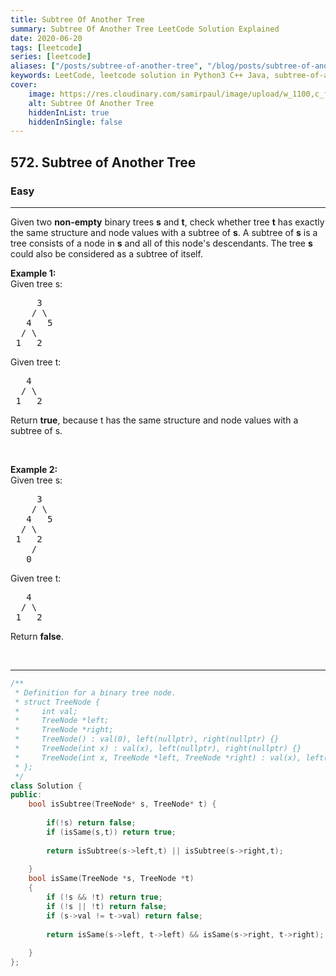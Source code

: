 ```yaml
---
title: Subtree Of Another Tree
summary: Subtree Of Another Tree LeetCode Solution Explained
date: 2020-06-20
tags: [leetcode]
series: [leetcode]
aliases: ["/posts/subtree-of-another-tree", "/blog/posts/subtree-of-another-tree", "/subtree-of-another-tree"]
keywords: LeetCode, leetcode solution in Python3 C++ Java, subtree-of-another-tree solution
cover:
    image: https://res.cloudinary.com/samirpaul/image/upload/w_1100,c_fit,co_rgb:FFFFFF,l_text:Arial_70_bold:Subtree Of Another Tree/problem-solving.webp
    alt: Subtree Of Another Tree
    hiddenInList: true
    hiddenInSingle: false
---
```



<h2>572. Subtree of Another Tree</h2><h3>Easy</h3><hr><div><p>Given two <strong>non-empty</strong> binary trees <b>s</b> and <b>t</b>, check whether tree <b>t</b> has exactly the same structure and node values with a subtree of <b>s</b>. A subtree of <b>s</b> is a tree consists of a node in <b>s</b> and all of this node's descendants. The tree <b>s</b> could also be considered as a subtree of itself.</p>

<p><b>Example 1:</b><br>
Given tree s:</p>

<pre>     3
    / \
   4   5
  / \
 1   2
</pre>
Given tree t:

<pre>   4 
  / \
 1   2
</pre>
Return <b>true</b>, because t has the same structure and node values with a subtree of s.

<p>&nbsp;</p>

<p><b>Example 2:</b><br>
Given tree s:</p>

<pre>     3
    / \
   4   5
  / \
 1   2
    /
   0
</pre>
Given tree t:

<pre>   4
  / \
 1   2
</pre>
Return <b>false</b>.

<p>&nbsp;</p>
</div>

---




```cpp
/**
 * Definition for a binary tree node.
 * struct TreeNode {
 *     int val;
 *     TreeNode *left;
 *     TreeNode *right;
 *     TreeNode() : val(0), left(nullptr), right(nullptr) {}
 *     TreeNode(int x) : val(x), left(nullptr), right(nullptr) {}
 *     TreeNode(int x, TreeNode *left, TreeNode *right) : val(x), left(left), right(right) {}
 * };
 */
class Solution {
public:
    bool isSubtree(TreeNode* s, TreeNode* t) {
        
        if(!s) return false;
        if (isSame(s,t)) return true;
        
        return isSubtree(s->left,t) || isSubtree(s->right,t);
        
    }
    bool isSame(TreeNode *s, TreeNode *t)
    {
        if (!s && !t) return true;
        if (!s || !t) return false;
        if (s->val != t->val) return false;
        
        return isSame(s->left, t->left) && isSame(s->right, t->right);
        
    }
};
```
